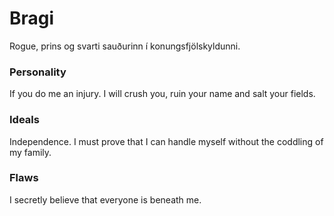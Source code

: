 # Bragi
Rogue, prins og svarti sauðurinn í konungsfjölskyldunni.

### Personality
If you do me an injury. I will crush you, ruin your name and salt your fields.

### Ideals
Independence. I must prove that I can handle myself without the coddling of my
family.

### Flaws 
I secretly believe that everyone is beneath me.